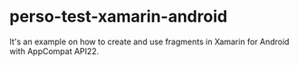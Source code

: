 # perso-test-xamarin-android

It's an example on how to create and use fragments in Xamarin for Android with AppCompat API22.